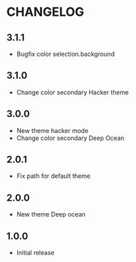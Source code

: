 # CHANGELOG

## 3.1.1

- Bugfix color selection.background

## 3.1.0

- Change color secondary Hacker theme

## 3.0.0

- New theme hacker mode
- Change color secondary Deep Ocean

## 2.0.1

- Fix path for default theme

## 2.0.0

- New theme Deep ocean

## 1.0.0

- Initial release
